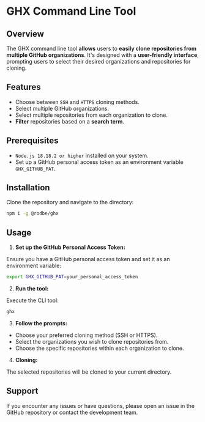 # GHX Command Line Tool

## Overview

The GHX command line tool **allows** users to **easily clone repositories from multiple GitHub organizations**. It's designed with a **user-friendly interface**, prompting users to select their desired organizations and repositories for cloning.

## Features

- Choose between `SSH` and `HTTPS` cloning methods.
- Select multiple GitHub organizations.
- Select multiple repositories from each organization to clone.
- **Filter** repositories based on a **search term**.

## Prerequisites

- `Node.js 18.18.2 or higher` installed on your system.
- Set up a GitHub personal access token as an environment variable `GHX_GITHUB_PAT`.

## Installation

Clone the repository and navigate to the directory:

```bash
npm i -g @rodbe/ghx
```

## Usage

1. **Set up the GitHub Personal Access Token:**

  Ensure you have a GitHub personal access token and set it as an environment variable:

  ```bash
  export GHX_GITHUB_PAT=your_personal_access_token
  ```

2. **Run the tool:**

  Execute the CLI tool:

  ```bash
  ghx
  ```

3. **Follow the prompts:**

  - Choose your preferred cloning method (SSH or HTTPS).
  - Select the organizations you wish to clone repositories from.
  - Choose the specific repositories within each organization to clone.

4. **Cloning:**

  The selected repositories will be cloned to your current directory.

## Support

If you encounter any issues or have questions, please open an issue in the GitHub repository or contact the development team.